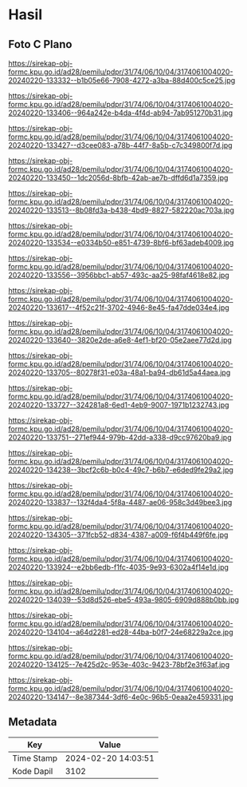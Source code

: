 # Hasil

## Foto C Plano

https://sirekap-obj-formc.kpu.go.id/ad28/pemilu/pdpr/31/74/06/10/04/3174061004020-20240220-133332--b1b05e66-7908-4272-a3ba-88d400c5ce25.jpg

https://sirekap-obj-formc.kpu.go.id/ad28/pemilu/pdpr/31/74/06/10/04/3174061004020-20240220-133406--964a242e-b4da-4f4d-ab94-7ab951270b31.jpg

https://sirekap-obj-formc.kpu.go.id/ad28/pemilu/pdpr/31/74/06/10/04/3174061004020-20240220-133427--d3cee083-a78b-44f7-8a5b-c7c349800f7d.jpg

https://sirekap-obj-formc.kpu.go.id/ad28/pemilu/pdpr/31/74/06/10/04/3174061004020-20240220-133450--1dc2056d-8bfb-42ab-ae7b-dffd6d1a7359.jpg

https://sirekap-obj-formc.kpu.go.id/ad28/pemilu/pdpr/31/74/06/10/04/3174061004020-20240220-133513--8b08fd3a-b438-4bd9-8827-582220ac703a.jpg

https://sirekap-obj-formc.kpu.go.id/ad28/pemilu/pdpr/31/74/06/10/04/3174061004020-20240220-133534--e0334b50-e851-4739-8bf6-bf63adeb4009.jpg

https://sirekap-obj-formc.kpu.go.id/ad28/pemilu/pdpr/31/74/06/10/04/3174061004020-20240220-133556--3956bbc1-ab57-493c-aa25-98faf4618e82.jpg

https://sirekap-obj-formc.kpu.go.id/ad28/pemilu/pdpr/31/74/06/10/04/3174061004020-20240220-133617--4f52c21f-3702-4946-8e45-fa47dde034e4.jpg

https://sirekap-obj-formc.kpu.go.id/ad28/pemilu/pdpr/31/74/06/10/04/3174061004020-20240220-133640--3820e2de-a6e8-4ef1-bf20-05e2aee77d2d.jpg

https://sirekap-obj-formc.kpu.go.id/ad28/pemilu/pdpr/31/74/06/10/04/3174061004020-20240220-133705--80278f31-e03a-48a1-ba94-db61d5a44aea.jpg

https://sirekap-obj-formc.kpu.go.id/ad28/pemilu/pdpr/31/74/06/10/04/3174061004020-20240220-133727--324281a8-6ed1-4eb9-9007-1971b1232743.jpg

https://sirekap-obj-formc.kpu.go.id/ad28/pemilu/pdpr/31/74/06/10/04/3174061004020-20240220-133751--271ef944-979b-42dd-a338-d9cc97620ba9.jpg

https://sirekap-obj-formc.kpu.go.id/ad28/pemilu/pdpr/31/74/06/10/04/3174061004020-20240220-134238--3bcf2c6b-b0c4-49c7-b6b7-e6ded9fe29a2.jpg

https://sirekap-obj-formc.kpu.go.id/ad28/pemilu/pdpr/31/74/06/10/04/3174061004020-20240220-133837--132f4da4-5f8a-4487-ae06-958c3d49bee3.jpg

https://sirekap-obj-formc.kpu.go.id/ad28/pemilu/pdpr/31/74/06/10/04/3174061004020-20240220-134305--371fcb52-d834-4387-a009-f6f4b449f6fe.jpg

https://sirekap-obj-formc.kpu.go.id/ad28/pemilu/pdpr/31/74/06/10/04/3174061004020-20240220-133924--e2bb6edb-f1fc-4035-9e93-6302a4f14e1d.jpg

https://sirekap-obj-formc.kpu.go.id/ad28/pemilu/pdpr/31/74/06/10/04/3174061004020-20240220-134039--53d8d526-ebe5-493a-9805-6909d888b0bb.jpg

https://sirekap-obj-formc.kpu.go.id/ad28/pemilu/pdpr/31/74/06/10/04/3174061004020-20240220-134104--a64d2281-ed28-44ba-b0f7-24e68229a2ce.jpg

https://sirekap-obj-formc.kpu.go.id/ad28/pemilu/pdpr/31/74/06/10/04/3174061004020-20240220-134125--7e425d2c-953e-403c-9423-78bf2e3f63af.jpg

https://sirekap-obj-formc.kpu.go.id/ad28/pemilu/pdpr/31/74/06/10/04/3174061004020-20240220-134147--8e387344-3df6-4e0c-96b5-0eaa2e459331.jpg


## Metadata

| Key        | Value               |
| ---------- | ------------------- |
| Time Stamp | 2024-02-20 14:03:51 |
| Kode Dapil | 3102                |



